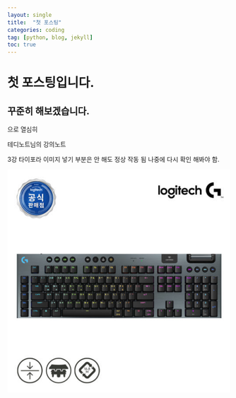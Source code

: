 ```yaml
---
layout: single
title:  "첫 포스팅"
categories: coding
tag: [python, blog, jekyll]
toc: true
---
```




# 첫 포스팅입니다.



## 꾸준히 해보겠습니다.

으로 열심히

테디노트님의 강의노트

3강 타이포라 이미지 넣기 부분은 안 해도 정상 작동 됨 나중에 다시 확인 해봐야 함.


![18502512048302401_1857995747](../images/2025-07-25-first/18502512048302401_1857995747.jpg)

